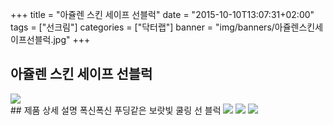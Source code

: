 +++
title = "아쥴렌 스킨 세이프 선블럭"
date = "2015-10-10T13:07:31+02:00"
tags = ["선크림"]
categories = ["닥터랩"]
banner = "img/banners/아쥴렌스킨세이프선블럭.jpg"
+++


## 아쥴렌 스킨 세이프 선블럭
<img src="/img/banners/아쥴렌스킨세이프선블럭.jpg" style="max-width: 100%; height: auto;">
<br>
## 제품 상세 설명
폭신폭신 푸딩같은 보랏빛 쿨링 선 블럭
<img src="/img/banners/아줄렌스킨세이프100선블럭_주요성분.jpg" style="max-width: 100%; height: auto;">
<img src="/img/banners/아줄렌스킨세이프100선블럭_사용방법.jpg" style="max-width: 100%; height: auto;">
<img src="/img/banners/아줄렌스킨세이프100선블럭_적용피부.jpg" style="max-width: 100%; height: auto;">
